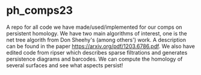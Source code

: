 # ph_comps23
A repo for all code we have made/used/implemented for our comps on persistent homology. We have two main algorithms of interest, one is the net tree algorith from Don Sheehy's (among others') work. A description can be found in the paper https://arxiv.org/pdf/1203.6786.pdf. We also have edited code from ripser which describes sparse filtrations and generates persistence diagrams and barcodes. We can compute the homology of several surfaces and see what aspects persist!
